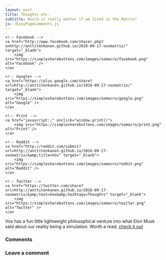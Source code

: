```yaml
---
layout: post
title: Thoughts etc.
subtitle: Would it really matter if we lived in the Matrix?
js: /EasyPageComments.js
---
```


<style type="text/css">
 
#share-buttons img {
width: 35px;
padding: 5px;
border: 0;
box-shadow: 0;
display: inline;
}
</style>
<div id="share-buttons">
    
    <!-- Facebook -->
    <a href="http://www.facebook.com/sharer.php?u=http://anttitenkanen.github.io/2016-09-17-voxmatrix/" target="_blank">
        <img src="https://simplesharebuttons.com/images/somacro/facebook.png" alt="Facebook" />
    </a>
    
    <!-- Google+ -->
    <a href="https://plus.google.com/share?url=http://anttitenkanen.github.io/2016-09-17-voxmatrix/" target="_blank">
        <img src="https://simplesharebuttons.com/images/somacro/google.png" alt="Google" />
    </a>
    
    <!-- Print -->
    <a href="javascript:;" onclick="window.print()">
        <img src="https://simplesharebuttons.com/images/somacro/print.png" alt="Print" />
    </a>
    
    <!-- Reddit -->
    <a href="http://reddit.com/submit?url=http://anttitenkanen.github.io/2016-09-17-voxmatrix/&amp;title=Vox" target="_blank">
        <img src="https://simplesharebuttons.com/images/somacro/reddit.png" alt="Reddit" />
    </a>
    
    <!-- Twitter -->
    <a href="https://twitter.com/share?url=http://anttitenkanen.github.io/2016-09-17-voxmatrix/&amp;text=Vox&amp;hashtags=Thoughts" target="_blank">
        <img src="https://simplesharebuttons.com/images/somacro/twitter.png" alt="Twitter" />
    </a>
    
</div>

<p1>Vox has a fun little lightweight philosophical venture into what Elon Musk said about our reality being a simulation. Worth a read, <a href="http://www.vox.com/2016/6/3/11837888/simulation-problem" target="_blank">check it out</a></p1>

<h3>Comments</h3>
<div id="Comments"></div>
 
<h3>Leave a comment</h3>
<div id="CommentForm"></div>
